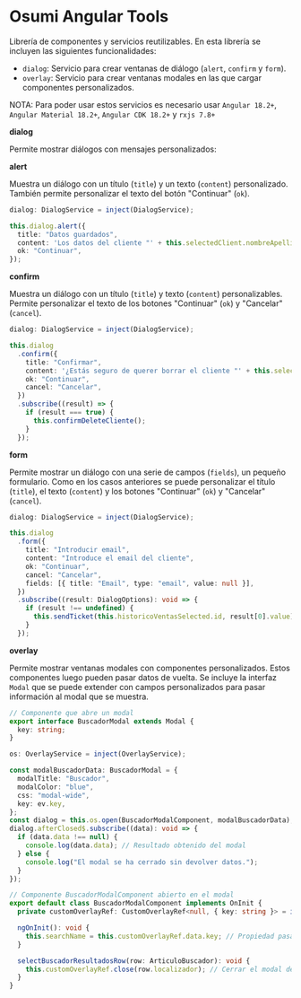 # Osumi Angular Tools

Librería de componentes y servicios reutilizables. En esta librería se incluyen las siguientes funcionalidades:

- `dialog`: Servicio para crear ventanas de diálogo (`alert`, `confirm` y `form`).
- `overlay`: Servicio para crear ventanas modales en las que cargar componentes personalizados.

NOTA: Para poder usar estos servicios es necesario usar `Angular 18.2+`, `Angular Material 18.2+`, `Angular CDK 18.2+` y `rxjs 7.8+`

**dialog**

Permite mostrar diálogos con mensajes personalizados:

**alert**

Muestra un diálogo con un título (`title`) y un texto (`content`) personalizado. También permite personalizar el texto del botón "Continuar" (`ok`).

```typescript
dialog: DialogService = inject(DialogService);

this.dialog.alert({
  title: "Datos guardados",
  content: 'Los datos del cliente "' + this.selectedClient.nombreApellidos + '" han sido correctamente guardados.',
  ok: "Continuar",
});
```

**confirm**

Muestra un diálogo con un título (`title`) y texto (`content`) personalizables. Permite personalizar el texto de los botones "Continuar" (`ok`) y "Cancelar" (`cancel`).

```typescript
dialog: DialogService = inject(DialogService);

this.dialog
  .confirm({
    title: "Confirmar",
    content: '¿Estás seguro de querer borrar el cliente "' + this.selectedClient.nombreApellidos + '"?',
    ok: "Continuar",
    cancel: "Cancelar",
  })
  .subscribe((result) => {
    if (result === true) {
      this.confirmDeleteCliente();
    }
  });
```

**form**

Permite mostrar un diálogo con una serie de campos (`fields`), un pequeño formulario. Como en los casos anteriores se puede personalizar el título (`title`), el texto (`content`) y los botones "Continuar" (`ok`) y "Cancelar" (`cancel`).

```typescript
dialog: DialogService = inject(DialogService);

this.dialog
  .form({
    title: "Introducir email",
    content: "Introduce el email del cliente",
    ok: "Continuar",
    cancel: "Cancelar",
    fields: [{ title: "Email", type: "email", value: null }],
  })
  .subscribe((result: DialogOptions): void => {
    if (result !== undefined) {
      this.sendTicket(this.historicoVentasSelected.id, result[0].value);
    }
  });
```

**overlay**

Permite mostrar ventanas modales con componentes personalizados. Estos componentes luego pueden pasar datos de vuelta. Se incluye la interfaz `Modal` que se puede extender con campos personalizados para pasar información al modal que se muestra.

```typescript
// Componente que abre un modal
export interface BuscadorModal extends Modal {
  key: string;
}

os: OverlayService = inject(OverlayService);

const modalBuscadorData: BuscadorModal = {
  modalTitle: "Buscador",
  modalColor: "blue",
  css: "modal-wide",
  key: ev.key,
};
const dialog = this.os.open(BuscadorModalComponent, modalBuscadorData); // BuscadorModalComponent sería el componente a mostrar en el modal
dialog.afterClosed$.subscribe((data): void => {
  if (data.data !== null) {
    console.log(data.data); // Resultado obtenido del modal
  } else {
    console.log("El modal se ha cerrado sin devolver datos.");
  }
});

// Componente BuscadorModalComponent abierto en el modal
export default class BuscadorModalComponent implements OnInit {
  private customOverlayRef: CustomOverlayRef<null, { key: string }> = inject(CustomOverlayRef); // Referencia de la que obtener los datos pasados al modal y para pasarle datos de vuelta

  ngOnInit(): void {
    this.searchName = this.customOverlayRef.data.key; // Propiedad pasada al modal
  }

  selectBuscadorResultadosRow(row: ArticuloBuscador): void {
    this.customOverlayRef.close(row.localizador); // Cerrar el modal devolviendo datos al componente padre
  }
}
```

